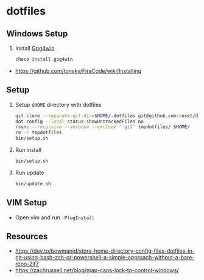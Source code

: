 # dotfiles

## Windows Setup

1. Install [Gpg4win](https://www.gpg4win.org/)

   ```cmd
   choco install gpg4win
   ```

* <https://github.com/tonsky/FiraCode/wiki/Installing>

## Setup

1. Setup `$HOME` directory with dotfiles

    ```bash
    git clone --separate-git-dir=$HOME/.dotfiles git@github.com:reset/dotfiles.git tmpdotfiles
    dot config --local status.showUntrackedFiles no
    rsync --recursive --verbose --exclude '.git' tmpdotfiles/ $HOME/
    rm -r tmpdotfiles
    bin/setup.sh
    ```

1. Run install

    ```bash
    bin/setup.sh
    ```

1. Run update

    ```bash
    bin/update.sh
    ```

## VIM Setup

* Open vim and run `:PlugInstall`

## Resources

* https://dev.to/bowmanjd/store-home-directory-config-files-dotfiles-in-git-using-bash-zsh-or-powershell-a-simple-approach-without-a-bare-repo-2if7
* https://zachrussell.net/blog/map-caps-lock-to-control-windows/
